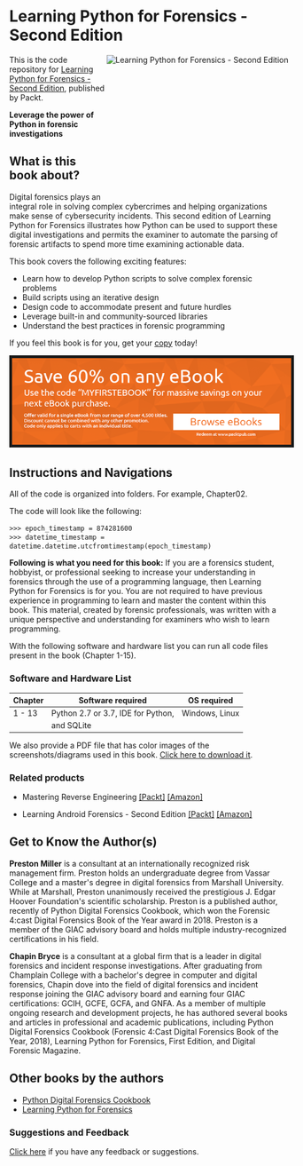 # Learning Python for Forensics - Second Edition

<a href="https://www.packtpub.com/networking-and-servers/learning-python-forensics-second-edition?utm_source=github&utm_medium=repository&utm_campaign=9781789341690"><img src="https://www.packtpub.com/sites/default/files/B11317.png" alt="Learning Python for Forensics - Second Edition" height="256px" align="right"></a>

This is the code repository for [Learning Python for Forensics - Second Edition](https://www.packtpub.com/networking-and-servers/learning-python-forensics-second-edition?utm_source=github&utm_medium=repository&utm_campaign=9781789341690), published by Packt.

**Leverage the power of Python in forensic investigations**

## What is this book about?
Digital forensics plays an integral role in solving complex cybercrimes and helping organizations make sense of cybersecurity incidents. This second edition of Learning Python for Forensics illustrates how Python can be used to support these digital investigations and permits the examiner to automate the parsing of forensic artifacts to spend more time examining actionable data.

This book covers the following exciting features:
* Learn how to develop Python scripts to solve complex forensic problems
* Build scripts using an iterative design
* Design code to accommodate present and future hurdles
* Leverage built-in and community-sourced libraries
* Understand the best practices in forensic programming

If you feel this book is for you, get your [copy](https://www.amazon.com/dp/1789341698) today!

<a href="https://www.packtpub.com/?utm_source=github&utm_medium=banner&utm_campaign=GitHubBanner"><img src="https://raw.githubusercontent.com/PacktPublishing/GitHub/master/GitHub.png" 
alt="https://www.packtpub.com/" border="5" /></a>


## Instructions and Navigations
All of the code is organized into folders. For example, Chapter02.

The code will look like the following:
```
>>> epoch_timestamp = 874281600
>>> datetime_timestamp = datetime.datetime.utcfromtimestamp(epoch_timestamp)
```

**Following is what you need for this book:**
If you are a forensics student, hobbyist, or professional seeking to increase your understanding in forensics through the use of a programming language, then Learning Python for Forensics is for you. You are not required to have previous experience in programming to learn and master the content within this book. This material, created by forensic professionals, was written with a unique perspective and understanding for examiners who wish to learn programming.

With the following software and hardware list you can run all code files present in the book (Chapter 1-15).

### Software and Hardware List

| Chapter  | Software required                   | OS required        |
| -------- | ------------------------------------| -------------------|
| 1 - 13   | Python 2.7 or 3.7, IDE for Python,  |  Windows, Linux    | 
|          | and SQLite                          |                    |



We also provide a PDF file that has color images of the screenshots/diagrams used in this book. [Click here to download it](https://www.packtpub.com/sites/default/files/downloads/9781789341690_ColorImages.pdf).


### Related products <Other books you may enjoy>
* Mastering Reverse Engineering [[Packt]](https://www.packtpub.com/networking-and-servers/mastering-reverse-engineering?utm_source=github&utm_medium=repository&utm_campaign=9781788838849) [[Amazon]](https://www.amazon.com/dp/B07BXTBP8W)

* Learning Android Forensics - Second Edition [[Packt]](https://www.packtpub.com/networking-and-servers/learning-android-forensics-second-edition?utm_source=github&utm_medium=repository&utm_campaign=9781789131017) [[Amazon]](https://www.amazon.com/dp/1789131014)

## Get to Know the Author(s)
**Preston Miller**
is a consultant at an internationally recognized risk management firm. Preston holds an undergraduate degree from Vassar College and a master's degree in digital forensics from Marshall University. While at Marshall, Preston unanimously received the prestigious J. Edgar Hoover Foundation's scientific scholarship. Preston is a published author, recently of Python Digital Forensics Cookbook, which won the Forensic 4:cast Digital Forensics Book of the Year award in 2018. Preston is a member of the GIAC advisory board and holds multiple industry-recognized certifications in his field.

**Chapin Bryce**
is a consultant at a global firm that is a leader in digital forensics and incident response investigations. After graduating from Champlain College with a bachelor's degree in computer and digital forensics, Chapin dove into the field of digital forensics and incident response joining the GIAC advisory board and earning four GIAC certifications: GCIH, GCFE, GCFA, and GNFA. As a member of multiple ongoing research and development projects, he has authored several books and articles in professional and academic publications, including Python Digital Forensics Cookbook (Forensic 4:Cast Digital Forensics Book of the Year, 2018), Learning Python for Forensics, First Edition, and Digital Forensic Magazine.


## Other books by the authors
* [Python Digital Forensics Cookbook](https://www.packtpub.com/networking-and-servers/python-digital-forensics-cookbook?utm_source=github&utm_medium=repository&utm_campaign=9781783987467)
* [Learning Python for Forensics](https://www.packtpub.com/networking-and-servers/learning-python-forensics?utm_source=github&utm_medium=repository&utm_campaign=9781783285235)

### Suggestions and Feedback
[Click here](https://docs.google.com/forms/d/e/1FAIpQLSdy7dATC6QmEL81FIUuymZ0Wy9vH1jHkvpY57OiMeKGqib_Ow/viewform) if you have any feedback or suggestions.
